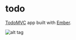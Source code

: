 todo
====

[TodoMVC] app built with [Ember].

![alt tag](http://i61.tinypic.com/2iar7no.png)

[Ember]:http://daringfireball.net/
[TodoMVC]:http://daringfireball.net/
